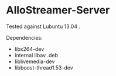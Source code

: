 AlloStreamer-Server
===================

Tested against Lubuntu 13.04 .

Dependencies:
- libx264-dev
- internal libav .deb
- liblivemedia-dev
- libboost-thread1.53-dev
